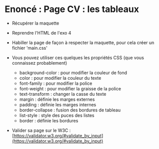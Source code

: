 # Enoncé : Page CV : les tableaux

- Récupérer la maquette
- Reprendre l'HTML de l'exo 4
- Habiller la page de façon à respecter la maquette, pour cela créer un fichier 'main.css'
- Vous pouvez utiliser ces quelques les propriétés CSS (que vous connaissez probablement)

  - background-color : pour modifier la couleur de fond
  - color : pour modifier la couleur du texte
  - font-family : pour modifier la police
  - font-weight : pour modifier la graisse de la police
  - text-transform : changer la casse du texte
  - margin : définie les marges externes
  - padding : définie les marges internes
  - border-collapse : fusion des bordures de tableau
  - list-style : style des puces des listes
  - border : définie les bordures

- Valider sa page sur le W3C : [https://validator.w3.org/#validate_by_input](https://validator.w3.org/#validate_by_input)
